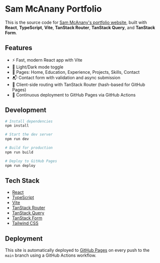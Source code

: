 # Sam McAnany Portfolio

This is the source code for [Sam McAnany's portfolio website](https://sammcanany.github.io), built with **React**, **TypeScript**, **Vite**, **TanStack Router**, **TanStack Query**, and **TanStack Form**.

## Features

- ⚡ Fast, modern React app with Vite
- 🌙 Light/Dark mode toggle
- 📄 Pages: Home, Education, Experience, Projects, Skills, Contact
- 📬 Contact form with validation and async submission
- 🔗 Client-side routing with TanStack Router (hash-based for GitHub Pages)
- 🚀 Continuous deployment to GitHub Pages via GitHub Actions

## Development

```sh
# Install dependencies
npm install

# Start the dev server
npm run dev

# Build for production
npm run build

# Deploy to GitHub Pages
npm run deploy
```

## Tech Stack

- [React](https://react.dev/)
- [TypeScript](https://www.typescriptlang.org/)
- [Vite](https://vitejs.dev/)
- [TanStack Router](https://tanstack.com/router/latest)
- [TanStack Query](https://tanstack.com/query/latest)
- [TanStack Form](https://tanstack.com/form/latest)
- [Tailwind CSS](https://tailwindcss.com/)

## Deployment

This site is automatically deployed to [GitHub Pages](https://sammcanany.github.io) on every push to the `main` branch using a GitHub Actions workflow.
